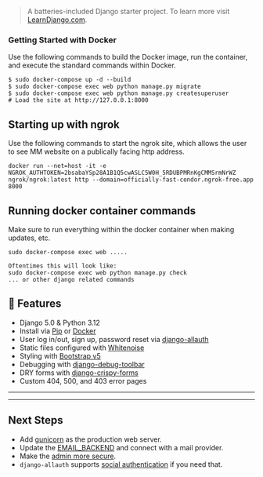 > A batteries-included Django starter project. To learn more visit [LearnDjango.com](https://learndjango.com).


### Getting Started with Docker

Use the following commands to build the Docker image, run the container, and execute the standard commands within Docker.

```
$ sudo docker-compose up -d --build
$ sudo docker-compose exec web python manage.py migrate
$ sudo docker-compose exec web python manage.py createsuperuser
# Load the site at http://127.0.0.1:8000
```

## Starting up with ngrok
Use the following commands to start the ngrok site, which allows the user to see MM website on a publically facing http address. 

```
docker run --net=host -it -e NGROK_AUTHTOKEN=2bsabaYSp28A1B1Q5cwASLC5W0H_5RDUBPMRnKgCMMSrmNrWZ ngrok/ngrok:latest http --domain=officially-fast-condor.ngrok-free.app 8000
```

## Running docker container commands
Make sure to run everything within the docker container when making updates, etc. 

```
sudo docker-compose exec web ..... 

Oftentimes this will look like: 
sudo docker-compose exec web python manage.py check 
... or other django related commands
```

## 🚀 Features

- Django 5.0 & Python 3.12
- Install via [Pip](https://pypi.org/project/pip/) or [Docker](https://www.docker.com/)
- User log in/out, sign up, password reset via [django-allauth](https://github.com/pennersr/django-allauth)
- Static files configured with [Whitenoise](http://whitenoise.evans.io/en/stable/index.html)
- Styling with [Bootstrap v5](https://getbootstrap.com/)
- Debugging with [django-debug-toolbar](https://github.com/jazzband/django-debug-toolbar)
- DRY forms with [django-crispy-forms](https://github.com/django-crispy-forms/django-crispy-forms)
- Custom 404, 500, and 403 error pages
----

----

## Next Steps
- Add [gunicorn](https://pypi.org/project/gunicorn/) as the production web server.
- Update the [EMAIL_BACKEND](https://docs.djangoproject.com/en/4.0/topics/email/#module-django.core.mail) and connect with a mail provider.
- Make the [admin more secure](https://opensource.com/article/18/1/10-tips-making-django-admin-more-secure).
- `django-allauth` supports [social authentication](https://django-allauth.readthedocs.io/en/latest/providers.html) if you need that.


